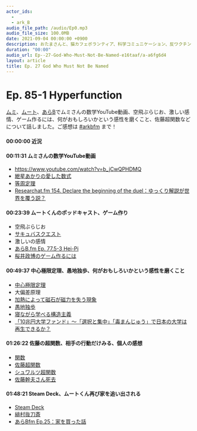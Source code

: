 ```yaml
---
actor_ids:
  - 
  - ark_B
audio_file_path: /audio/Ep0.mp3
audio_file_size: 100.0MB
date: 2021-09-04 00:00:00 +0900
description: おたまさんと、猫カフェボランティア、科学コミュニケーション、反ワクチン監視、ドラえもん、絶滅動物は蘇らせるべきか、ミッドサマー、保護猫のススメなどについて話しました。
duration: "00:00"
audio_url: Ep--27-God-Who-Must-Not-Be-Named-e16taaf/a-a6fg6d4
layout: article
title: Ep. 27 God Who Must Not Be Named
---
```


# **Ep. 85-1 Hyperfunction**

[ムミ](https://twitter.com/sprtfrst)、[ムート](https://twitter.com/mutoreimu)、[あらB](https://twitter.com/ark_B)でムミさんの数学YouTube動画、空飛ぶらじお、激しい感情、ゲーム作るには、何がおもしろいかという感性を磨くこと、佐藤超関数などについて話しました。ご感想は [#arkbfm](https://bit.ly/3U8PSEH) まで！

#### 00:00:00 近況

#### 00:11:31 ムミさんの数学YouTube動画

* https://www.youtube.com/watch?v=b_jCwQPHDMQ
* [紲星あかりの愛した数式](https://www.youtube.com/@akari_suugaku)
* [等周定理](https://ja.wikipedia.org/wiki/%E7%AD%89%E5%91%A8%E5%AE%9A%E7%90%86)
* [Researchat.fm 154. Declare the beginning of the duel：ゆっくり解説が世界を覆う説？](https://researchat.fm/episode/154)

#### 00:23:39 ムートくんのポッドキャスト、ゲーム作り

* 空飛ぶらじお
* [サキュバスクエスト](https://sqdt.jp/products/)
* 激しいの感情
* [あらB.fm Ep. 77.5-3 Hei-Pi](https://anchor.fm/arkbfm/episodes/Ep--77-5-3-Hei-Pi-e1rv76k/a-a90qrfu)
* [桜井政博のゲーム作るには](https://www.youtube.com/@sora_sakurai_jp)

#### 00:49:37 中心極限定理、愚地独歩、何がおもしろいかという感性を磨くこと

* [中心極限定理](https://ja.wikipedia.org/wiki/%E4%B8%AD%E5%BF%83%E6%A5%B5%E9%99%90%E5%AE%9A%E7%90%86)
* 大偏差原理
* [加熱によって磁石が磁力を失う現象](https://www.tdk.com/ja/tech-mag/ninja/046#section2)
* [愚地独歩](https://ja.wikipedia.org/wiki/%E6%84%9A%E5%9C%B0%E7%8B%AC%E6%AD%A9)
* [寝ながら学べる構造主義](https://amzn.to/3l7Sp5y)
* [「10兆円大学ファンド」～「選択と集中」「毒まんじゅう」で日本の大学は再生できるか？](https://news.yahoo.co.jp/byline/enokieisuke/20220131-00279870)

#### 01:26:22 佐藤の超関数、相手の行動だけみる、個人の感想

* [関数](https://ja.wikipedia.org/wiki/%E9%96%A2%E6%95%B0_(%E6%95%B0%E5%AD%A6))
* [佐藤超関数](https://ja.wikipedia.org/wiki/%E4%BD%90%E8%97%A4%E8%B6%85%E5%87%BD%E6%95%B0)
* [シュワルツ超関数](https://ja.wikipedia.org/wiki/%E3%82%B7%E3%83%A5%E3%83%AF%E3%83%AB%E3%83%84%E8%B6%85%E5%87%BD%E6%95%B0)
* [佐藤幹夫さん死去](https://www.asahi.com/articles/ASR1J5TFSR1JPLBJ002.html)

#### 01:48:21 Steam Deck、ムートくん再び家を追い出される

* [Steam Deck](https://www.steamdeck.com/ja/)
* [緋村抜刀斎](https://dic.pixiv.net/a/%E6%8A%9C%E5%88%80%E6%96%8E)
* [あらBfm Ep.25：家を買った話](https://anchor.fm/arkbfm/episodes/Ep--25-Couldnt-live-someone-elses-life-e15ufbd/a-a6bmn99)